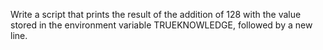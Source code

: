  Write a script that prints the result of the addition of 128 with the value stored in the environment variable TRUEKNOWLEDGE, followed by a new line.
